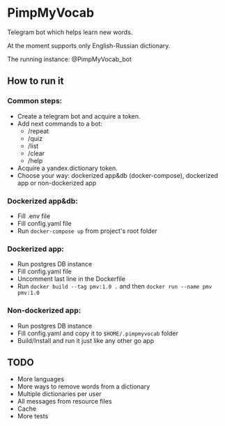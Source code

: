 # PimpMyVocab

Telegram bot which helps learn new words.

At the moment supports only English-Russian dictionary.

The running instance: @PimpMyVocab_bot

## How to run it

### Common steps:
- Create a telegram bot and acquire a token.
- Add next commands to a bot:
    - /repeat
    - /quiz
    - /list
    - /clear
    - /help
- Acquire a yandex.dictionary token.
- Choose your way: dockerized app&db (docker-compose), dockerized app or non-dockerized app

### Dockerized app&db:
- Fill .env file
- Fill config.yaml file
- Run `docker-compose up` from project's root folder

### Dockerized app:
- Run postgres DB instance
- Fill config.yaml file
- Uncomment last line in the Dockerfile
- Run `docker build --tag pmv:1.0 .` and then `docker run --name pmv pmv:1.0`

### Non-dockerized app:
- Run postgres DB instance
- Fill config.yaml and copy it to `$HOME/.pimpmyvocab` folder
- Build/Install and run it just like any other go app

## TODO
- More languages
- More ways to remove words from a dictionary
- Multiple dictionaries per user
- All messages from resource files
- Cache
- More tests 
